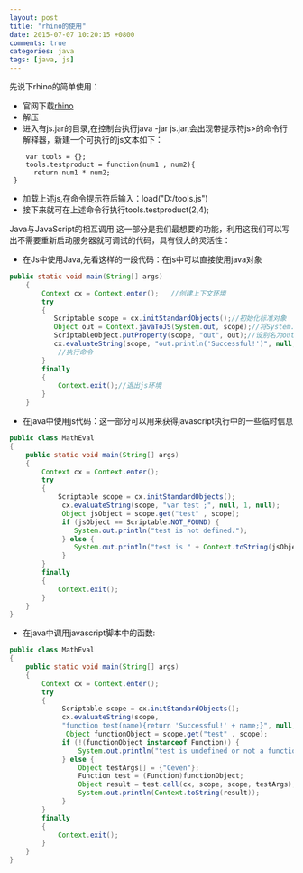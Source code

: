 ```yaml
---
layout: post
title: "rhino的使用"
date: 2015-07-07 10:20:15 +0800
comments: true
categories: java
tags: [java, js]
---
```


先说下rhino的简单使用：

- 官网下载[rhino](http://www.mozilla.org/rhino/)
- 解压
- 进入有js.jar的目录,在控制台执行java -jar js.jar,会出现带提示符js>的命令行解释器，新建一个可执行的js文本如下：
```
	var tools = {}; 
 	tools.testproduct = function(num1 , num2){ 
      return num1 * num2; 
 }
```
- 加载上述js,在命令提示符后输入：load("D:/tools.js")
- 接下来就可在上述命令行执行tools.testproduct(2,4);

<!--more-->

Java与JavaScript的相互调用
这一部分是我们最想要的功能，利用这我们可以写出不需要重新启动服务器就可调试的代码，具有很大的灵活性：

- 在Js中使用Java,先看这样的一段代码：在js中可以直接使用java对象
```java
public static void main(String[] args)   
    {   
        Context cx = Context.enter();   //创建上下文环境
        try  
        {   
           Scriptable scope = cx.initStandardObjects();//初始化标准对象
           Object out = Context.javaToJS(System.out, scope);//将System.out内置
           ScriptableObject.putProperty(scope, "out", out);//设别名为out
           cx.evaluateString(scope, "out.println('Successful!')", null, 1, null);
			//执行命令
        }   
        finally  
        {   
            Context.exit();//退出js环境   
        }   
    }   
```
- 在java中使用js代码：这一部分可以用来获得javascript执行中的一些临时信息
```java
public class MathEval   
{   
    public static void main(String[] args)   
    {   
        Context cx = Context.enter();   
        try  
        {   
        	Scriptable scope = cx.initStandardObjects(); 
        	 cx.evaluateString(scope, "var test ;", null, 1, null); 
        	 Object jsObject = scope.get("test" , scope); 
        	 if (jsObject == Scriptable.NOT_FOUND) { 
        	    System.out.println("test is not defined."); 
        	 } else { 
        	    System.out.println("test is " + Context.toString(jsObject)); 
        	 }
        }   
        finally  
        {   
            Context.exit();   
        }   
    }   
}  
```
- 在java中调用javascript脚本中的函数:
```java
public class MathEval   
{   
    public static void main(String[] args)   
    {   
        Context cx = Context.enter();   
        try  
        {   
        	 Scriptable scope = cx.initStandardObjects(); 
        	 cx.evaluateString(scope, 
        	 "function test(name){return 'Successful!' + name;}", null, 1, null);
        	  Object functionObject = scope.get("test" , scope); 
        	 if (!(functionObject instanceof Function)) { 
        	     System.out.println("test is undefined or not a function."); 
        	 } else { 
        	     Object testArgs[] = {"Ceven"}; 
        	     Function test = (Function)functionObject; 
        	     Object result = test.call(cx, scope, scope, testArgs); 
        	     System.out.println(Context.toString(result)); 
        	 }
        }   
        finally  
        {   
            Context.exit();   
        }   
    }   
}  
```
